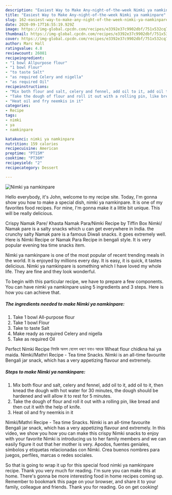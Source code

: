 ```yaml
---
description: "Easiest Way to Make Any-night-of-the-week Nimki ya namkinpare"
title: "Easiest Way to Make Any-night-of-the-week Nimki ya namkinpare"
slug: 162-easiest-way-to-make-any-night-of-the-week-nimki-ya-namkinpare
date: 2020-09-17T16:55:19.929Z
image: https://img-global.cpcdn.com/recipes/e3392e37c9902dbf/751x532cq70/nimki-ya-namkinpare-recipe-main-photo.jpg
thumbnail: https://img-global.cpcdn.com/recipes/e3392e37c9902dbf/751x532cq70/nimki-ya-namkinpare-recipe-main-photo.jpg
cover: https://img-global.cpcdn.com/recipes/e3392e37c9902dbf/751x532cq70/nimki-ya-namkinpare-recipe-main-photo.jpg
author: Marc Hall
ratingvalue: 4.8
reviewcount: 26081
recipeingredient:
- "1 bowl Allpurpose flour"
- "1 bowl Flour"
- "to taste Salt"
- "as required Celery and nigella"
- "as required Oil"
recipeinstructions:
- "Mix both flour and salt, celery and fennel, add oil to it, add oil to it, then knead the dough with hot water for 30 minutes, the dough should be hardened and will allow it to rest for 5 minutes."
- "Take the dough of flour and roll it out with a rolling pin, like bread and then cut it with the help of knife."
- "Heat oil and fry neemkis in it"
categories:
- Recipe
tags:
- nimki
- ya
- namkinpare

katakunci: nimki ya namkinpare 
nutrition: 159 calories
recipecuisine: American
preptime: "PT15M"
cooktime: "PT36M"
recipeyield: "2"
recipecategory: Dessert

---
```



![Nimki ya namkinpare](https://img-global.cpcdn.com/recipes/e3392e37c9902dbf/751x532cq70/nimki-ya-namkinpare-recipe-main-photo.jpg)

Hello everybody, it's John, welcome to my recipe site. Today, I'm gonna show you how to make a special dish, nimki ya namkinpare. It is one of my favorites food recipes. For mine, I'm gonna make it a little bit unique. This will be really delicious.

Crispy Namak Pare/ Khasta Namak Para/Nimki Recipe by Tiffin Box Nimki/ Namak pare is a salty snacks which u can get everywhere in India. the crunchy salty Namak pare is a famous Diwali snacks. it goes extremely well. Here is Nimki Recipe or Namak Para Recipe in bengali style. It is very popular evening tea time snacks item.

Nimki ya namkinpare is one of the most popular of recent trending meals in the world. It is enjoyed by millions every day. It is easy, it is quick, it tastes delicious. Nimki ya namkinpare is something which I have loved my whole life. They are fine and they look wonderful.


To begin with this particular recipe, we have to prepare a few components. You can have nimki ya namkinpare using 5 ingredients and 3 steps. Here is how you can achieve that.

<!--inarticleads1-->

##### The ingredients needed to make Nimki ya namkinpare:

1. Take 1 bowl All-purpose flour
1. Take 1 bowl Flour
1. Take to taste Salt
1. Make ready as required Celery and nigella
1. Take as required Oil


Perfect Nimki Recipe নিমকি অলপ বেলেগ ধৰণে বনাও আহক Wheat flour chidkna hai ya maida. Nimki/Mathri Recipe - Tea time Snacks. Nimki is an all-time favourite Bengali jar snack, which has a very appetizing flavour and extremely. 

<!--inarticleads2-->

##### Steps to make Nimki ya namkinpare:

1. Mix both flour and salt, celery and fennel, add oil to it, add oil to it, then knead the dough with hot water for 30 minutes, the dough should be hardened and will allow it to rest for 5 minutes.
1. Take the dough of flour and roll it out with a rolling pin, like bread and then cut it with the help of knife.
1. Heat oil and fry neemkis in it


Nimki/Mathri Recipe - Tea time Snacks. Nimki is an all-time favourite Bengali jar snack, which has a very appetizing flavour and extremely. In this video, we show you how you can make this crispy Nimki snacks to enjoy with your favorite Nimki is introducing us to her family members and we can easily figure it out that her mother is very. Apodos, fuentes geniales, símbolos y etiquetas relacionadas con Nimki. Crea buenos nombres para juegos, perfiles, marcas o redes sociales. 

So that is going to wrap it up for this special food nimki ya namkinpare recipe. Thank you very much for reading. I'm sure you can make this at home. There's gonna be more interesting food in home recipes coming up. Remember to bookmark this page on your browser, and share it to your family, colleague and friends. Thank you for reading. Go on get cooking!

